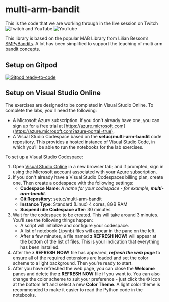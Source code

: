 # multi-arm-bandit
This is the code that we are working through in the live session on Twitch ![Twitch](https://img.shields.io/twitch/status/setuchokshi) and YouTube ![YouTube](https://img.shields.io/youtube/likes/syL570kiND8?style=social)

This library is based on the popular MAB Library from Lilian Besson’s [SMPyBandits](https://github.com/SMPyBandits/SMPyBandits). A lot has been simplified to support the teaching of multi arm bandit concepts. 


## Setup on Gitpod
[![Gitpod ready-to-code](https://img.shields.io/badge/Gitpod-ready--to--code-blue?logo=gitpod)](https://gitpod.io/#https://github.com/setuc/multi-arm-bandit)


## Setup on Visual Studio Online

The exercises are designed to be completed in Visual Studio Online. To complete the labs, you'll need the following:

- A Microsoft Azure subscription. If you don't already have one, you can sign up for a free trial at [https://azure.microsoft.com](https://azure.microsoft.com?azure-portal=true).
- A Visual Studio Codespace based on the **setuc/multi-arm-bandit** code repository. This provides a hosted instance of Visual Studio Code, in which you'll be able to run the notebooks for the lab exercises.

To set up a Visual Studio Codespace:

1. Open <a href = "https://online.visualstudio.com/environments/new?azure-portal=true&name=multi-arm-bandit&repo=setuc/multi-arm-bandit" target="_blank" rel="noopener">Visual Studio Online</a> in a new browser tab; and if prompted, sign in using the Microsoft account associated with your Azure subscription.
2. If you don't already have a Visual Studio Codespaces billing plan, create one. Then create a codespace with the following settings:
    - **Codespace Name**: *A name for your codespace - for example, **multi-arm-bandit**.*
    - **Git Repository**: setuc/multi-arm-bandit
    - **Instance Type**: Standard (Linux) 4 cores, 8GB RAM
    - **Suspend idle Codespace after**: 30 minutes
3. Wait for the codespace to be created. This will take around 3 minutes. You'll see the following things happen:
    - A script will initialize and configure your codespace.
    - A list of notebook (.ipynb) files will appear in the pane on the left.
    - After a few minutes, a file named **z REFRESH NOW!** will appear at the bottom of the list of files. This is your indication that everything has been installed.
5. After the **z REFRESH NOW!** file has appeared, ***refresh the web page*** to ensure all of the required extensions are loaded and set the color scheme to a light background. Then you're ready to start.
6. After you have refreshed the web page, you can close the **Welcome** panes and delete the **z REFRESH NOW** file if you want to. You can also change the color scheme to suit your preference - just click the **&#9881;** icon at the bottom left and select a new **Color Theme**. A light color theme is recommended to make it easier to read the Python code in the notebooks.
